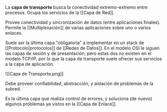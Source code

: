 La **capa de transporte** busca la conectividad extremo-extremo entre procesos. Ocupa los servicios de la [[Capa de Red]].

Provee conectividad y sincronización de datos (entre aplicaciones finales). Permite la [[Multiplexación]] de varias aplicaciones sobre uno o varios enlaces.

Suele ser la última capa "obligatoria" a implementar en un stack de [[Protocolo|protocolos]] de [[Redes de Datos]]. En el modelo OSI le siguen las capas de sesión y de presentación, pero estas dos no existen en el modelo TCP/IP, por lo que la capa de transporte suele ofrecer sus servicios a la capa de aplicación.

![[Capa de Transporte.png]]

Debe proveer confiabilidad, abstracción, y aislación de problemas de la subred.

Es la última capa que realiza control de errores, y soluciona (de nuevo) algunos problemas ya vistos en la [[Capa de Enlace]].

